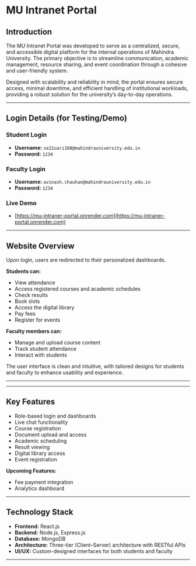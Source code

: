 # MU Intranet Portal

## Introduction

The MU Intranet Portal was developed to serve as a centralized, secure, and accessible digital platform for the internal operations of Mahindra University. The primary objective is to streamline communication, academic management, resource sharing, and event coordination through a cohesive and user-friendly system.

Designed with scalability and reliability in mind, the portal ensures secure access, minimal downtime, and efficient handling of institutional workloads, providing a robust solution for the university’s day-to-day operations.

---

## Login Details (for Testing/Demo)

### Student Login
- **Username:** `se22uari108@mahindrauniversity.edu.in`  
- **Password:** `1234`

### Faculty Login
- **Username:** `avinash.chauhan@mahindrauniversity.edu.in`  
- **Password:** `1234`

### Live Demo
- [https://mu-intraner-portal.onrender.com](https://mu-intraner-portal.onrender.com)

---

## Website Overview

Upon login, users are redirected to their personalized dashboards.

**Students can:**
- View attendance
- Access registered courses and academic schedules
- Check results
- Book slots
- Access the digital library
- Pay fees
- Register for events

**Faculty members can:**
- Manage and upload course content
- Track student attendance
- Interact with students

The user interface is clean and intuitive, with tailored designs for students and faculty to enhance usability and experience.

---


---

## Key Features

- Role-based login and dashboards  
- Live chat functionality  
- Course registration  
- Document upload and access  
- Academic scheduling  
- Result viewing  
- Digital library access  
- Event registration  

**Upcoming Features:**
- Fee payment integration  
- Analytics dashboard  

---

## Technology Stack

- **Frontend:** React.js  
- **Backend:** Node.js, Express.js  
- **Database:** MongoDB  
- **Architecture:** Three-tier (Client–Server) architecture with RESTful APIs  
- **UI/UX:** Custom-designed interfaces for both students and faculty  

---
